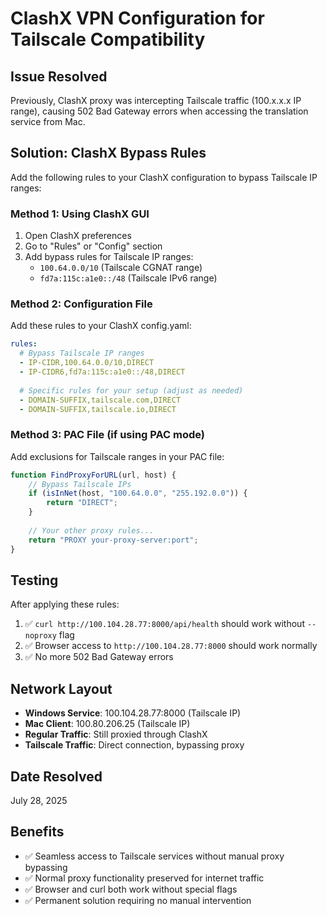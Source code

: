 # ClashX VPN Configuration for Tailscale Compatibility

## Issue Resolved
Previously, ClashX proxy was intercepting Tailscale traffic (100.x.x.x IP range), causing 502 Bad Gateway errors when accessing the translation service from Mac.

## Solution: ClashX Bypass Rules

Add the following rules to your ClashX configuration to bypass Tailscale IP ranges:

### Method 1: Using ClashX GUI
1. Open ClashX preferences
2. Go to "Rules" or "Config" section
3. Add bypass rules for Tailscale IP ranges:
   - `100.64.0.0/10` (Tailscale CGNAT range)
   - `fd7a:115c:a1e0::/48` (Tailscale IPv6 range)

### Method 2: Configuration File
Add these rules to your ClashX config.yaml:

```yaml
rules:
  # Bypass Tailscale IP ranges
  - IP-CIDR,100.64.0.0/10,DIRECT
  - IP-CIDR6,fd7a:115c:a1e0::/48,DIRECT
  
  # Specific rules for your setup (adjust as needed)
  - DOMAIN-SUFFIX,tailscale.com,DIRECT
  - DOMAIN-SUFFIX,tailscale.io,DIRECT
```

### Method 3: PAC File (if using PAC mode)
Add exclusions for Tailscale ranges in your PAC file:

```javascript
function FindProxyForURL(url, host) {
    // Bypass Tailscale IPs
    if (isInNet(host, "100.64.0.0", "255.192.0.0")) {
        return "DIRECT";
    }
    
    // Your other proxy rules...
    return "PROXY your-proxy-server:port";
}
```

## Testing
After applying these rules:
1. ✅ `curl http://100.104.28.77:8000/api/health` should work without `--noproxy` flag
2. ✅ Browser access to `http://100.104.28.77:8000` should work normally
3. ✅ No more 502 Bad Gateway errors

## Network Layout
- **Windows Service**: 100.104.28.77:8000 (Tailscale IP)
- **Mac Client**: 100.80.206.25 (Tailscale IP)
- **Regular Traffic**: Still proxied through ClashX
- **Tailscale Traffic**: Direct connection, bypassing proxy

## Date Resolved
July 28, 2025

## Benefits
- ✅ Seamless access to Tailscale services without manual proxy bypassing
- ✅ Normal proxy functionality preserved for internet traffic
- ✅ Browser and curl both work without special flags
- ✅ Permanent solution requiring no manual intervention

